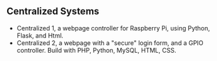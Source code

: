 ## Centralized Systems

* Centralized 1, a webpage controller for Raspberry Pi, using Python, Flask, and Html.
* Centralized 2, a webpage with a "secure" login form, and a GPIO controller. Build with PHP, Python, MySQL, HTML, CSS.
